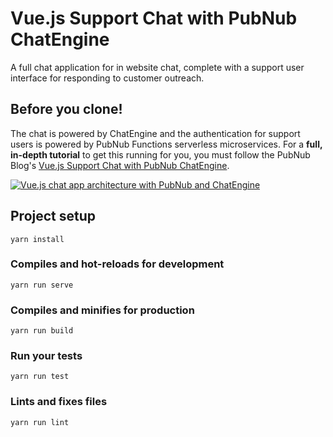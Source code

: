 # Vue.js Support Chat with PubNub ChatEngine

A full chat application for in website chat, complete with a support user interface for responding to customer outreach.

## Before you clone!
The chat is powered by ChatEngine and the authentication for support users is powered by PubNub Functions serverless microservices. For a **full, in-depth tutorial** to get this running for you, you must follow the PubNub Blog's [Vue.js Support Chat with PubNub ChatEngine](https://www.pubnub.com/blog/vuejs-chat-intercom-open-source-alternative/?devrel_gh=vue-support-chat).

[![Vue.js chat app architecture with PubNub and ChatEngine](https://www.pubnub.com/wp-content/uploads/2018/11/chatengine-support-chat-app-architecture-diagram.png)](https://www.pubnub.com/blog/vuejs-chat-intercom-open-source-alternative/?devrel_gh=vue-support-chat)

## Project setup
```
yarn install
```

### Compiles and hot-reloads for development
```
yarn run serve
```

### Compiles and minifies for production
```
yarn run build
```

### Run your tests
```
yarn run test
```

### Lints and fixes files
```
yarn run lint
```
